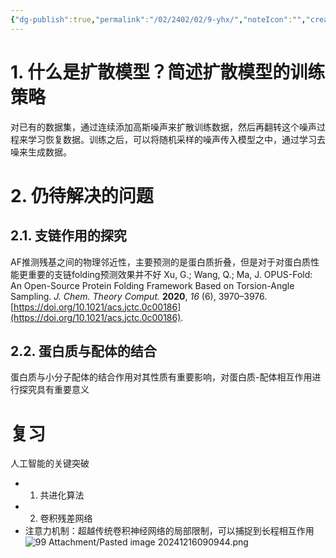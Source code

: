 ```yaml
---
{"dg-publish":true,"permalink":"/02/2402/02/9-yhx/","noteIcon":"","created":"2025-01-31T00:35","updated":"2025-07-01T13:38"}
---
```


# 1. 什么是扩散模型？简述扩散模型的训练策略
对已有的数据集，通过连续添加高斯噪声来扩散训练数据，然后再翻转这个噪声过程来学习恢复数据。训练之后，可以将随机采样的噪声传入模型之中，通过学习去噪来生成数据。
# 2. 仍待解决的问题
## 2.1. 支链作用的探究
AF推测残基之间的物理邻近性，主要预测的是蛋白质折叠，但是对于对蛋白质性能更重要的支链folding预测效果并不好
Xu, G.; Wang, Q.; Ma, J. OPUS-Fold: An Open-Source Protein Folding Framework Based on Torsion-Angle Sampling. _J. Chem. Theory Comput._ **2020**, _16_ (6), 3970–3976. [https://doi.org/10.1021/acs.jctc.0c00186](https://doi.org/10.1021/acs.jctc.0c00186).
## 2.2. 蛋白质与配体的结合
蛋白质与小分子配体的结合作用对其性质有重要影响，对蛋白质-配体相互作用进行探究具有重要意义
# 复习
人工智能的关键突破
- 1. 共进化算法
- 2. 卷积残差网络
- 注意力机制：超越传统卷积神经网络的局部限制，可以捕捉到长程相互作用
![99 Attachment/Pasted image 20241216090944.png](/img/user/99%20Attachment/Pasted%20image%2020241216090944.png)